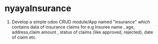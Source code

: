 # nyayaInsurance
1. Develop a simple odoo CRUD module/App named "insurance" which contains data of insurance claims for e.g Insuree name , age, address,claim amount , status of claims (like approved, rejected), date of claim etc. 

